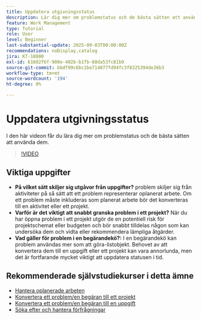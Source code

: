 ```yaml
---
title: Uppdatera utgivningsstatus
description: Lär dig mer om problemstatus och de bästa sätten att använda dem.
feature: Work Management
type: Tutorial
role: User
level: Beginner
last-substantial-update: 2025-09-03T00:00:00Z
recommendations: noDisplay,catalog
jira: KT-18800
exl-id: 61602f6f-900e-402b-b1fb-88da53fc81b9
source-git-commit: bbdf99c6bc1be714077fd94fc3f8325394de36b3
workflow-type: tm+mt
source-wordcount: '194'
ht-degree: 0%

---
```


# Uppdatera utgivningsstatus

I den här videon får du lära dig mer om problemstatus och de bästa sätten att använda dem.

>[!VIDEO](https://video.tv.adobe.com/v/3472969/?quality=12&learn=on&enablevpops=1&captions=swe)

## Viktiga uppgifter

* **På vilket sätt skiljer sig utgåvor från uppgifter?** problem skiljer sig från aktiviteter på så sätt att ett problem representerar oplanerat arbete. Om ett problem måste inkluderas som planerat arbete bör det konverteras till en aktivitet eller ett projekt.
* **Varför är det viktigt att snabbt granska problem i ett projekt?** När du har öppna problem i ett projekt utgör de en potentiell risk för projektschemat eller budgeten och bör snabbt tilldelas någon som kan undersöka dem och vidta eller rekommendera lämpliga åtgärder.
* **Vad gäller för problem i en begärandekö?:** I en begärandekö kan problem användas mer som att göra-listobjekt. Behovet av att konvertera dem till en uppgift eller ett projekt kan vara annorlunda, men det är fortfarande mycket viktigt att uppdatera statusen i tid.


## Rekommenderade självstudiekurser i detta ämne

* [Hantera oplanerade arbeten](/help/manage-work/issues-requests/handle-unplanned-work.md)
* [Konvertera ett problem/en begäran till ett projekt](/help/manage-work/issues-requests/create-a-project-from-a-request.md)
* [Konvertera ett problem/en begäran till en uppgift](/help/manage-work/issues-requests/convert-issues-to-other-work-items.md)
* [Söka efter och hantera förfrågningar](/help/manage-work/issues-requests/find-requests.md)

